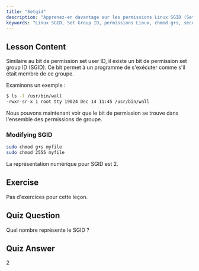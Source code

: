 ```yaml
---
title: "Setgid"
description: "Apprenez-en davantage sur les permissions Linux SGID (Set Group ID), leur fonctionnement et comment les modifier. Comprenez ce concept crucial de sécurité Linux."
keywords: "Linux SGID, Set Group ID, permissions Linux, chmod g+s, sécurité Linux, Linux débutant, tutoriel Linux"
---
```


## Lesson Content

Similaire au bit de permission set user ID, il existe un bit de permission set group ID (SGID). Ce bit permet à un programme de s'exécuter comme s'il était membre de ce groupe.

Examinons un exemple :

```bash
$ ls -l /usr/bin/wall
-rwxr-sr-x 1 root tty 19024 Dec 14 11:45 /usr/bin/wall
```

Nous pouvons maintenant voir que le bit de permission se trouve dans l'ensemble des permissions de groupe.

### Modifying SGID

```bash
sudo chmod g+s myfile
sudo chmod 2555 myfile
```

La représentation numérique pour SGID est 2.

## Exercise

Pas d'exercices pour cette leçon.

## Quiz Question

Quel nombre représente le SGID ?

## Quiz Answer

2
